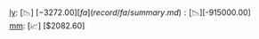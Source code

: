 [ly](record/ly/summary.md): [📉] [$-3272.00]  
[fa](record/fa/summary.md): [📉] [$-915000.00]  
[mm](record/mm/summary.md): [📈] [$2082.60]  
